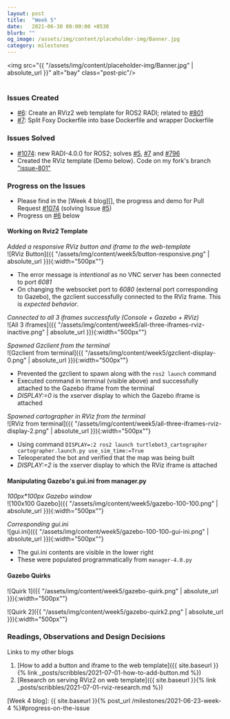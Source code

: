 ```yaml
---
layout: post
title:  "Week 5"
date:   2021-06-30 00:00:00 +0530
blurb: ""
og_image: /assets/img/content/placeholder-img/Banner.jpg
category: milestones
---
```


<img src="{{ "/assets/img/content/placeholder-img/Banner.jpg" | absolute_url }}" alt="bay" class="post-pic"/>
<br />
<br />


### Issues Created
- [#6][]: Create an RViz2 web template for ROS2 RADI; related to [#801][]
- [#7][]: Split Foxy Dockerfile into base Dockerfile and wrapper Dockerfile


### Issues Solved
- [#1074][]: new RADI-4.0.0 for ROS2; solves [#5][], [#7][] and [#796][]
- Created the RViz template (Demo below). Code on my fork's branch ["issue-801"](https://github.com/trunc8/RoboticsAcademy/tree/issue-801)


### Progress on the Issues
- Please find in the [Week 4 blog][], the progress and demo for Pull Request [#1074][] (solving Issue [#5][])
- Progress on [#6][] below


#### Working on Rviz2 Template

*Added a responsive RViz button and iframe to the web-template*  
![RViz Button]({{ "/assets/img/content/week5/button-responsive.png" | absolute_url }}){:width="500px""}  
- The error message is *intentional* as no VNC server has been connected to port _6081_
- On changing the websocket port to _6080_ (external port corresponding to Gazebo), the gzclient successfully connected to the RViz frame. This is *expected behavior*.


*Connected to all 3 iframes successfully (Console + Gazebo + RViz)*  
![All 3 iframes]({{ "/assets/img/content/week5/all-three-iframes-rviz-inactive.png" | absolute_url }}){:width="500px""}  


*Spawned Gzclient from the terminal*  
![Gzclient from terminal]({{ "/assets/img/content/week5/gzclient-display-0.png" | absolute_url }}){:width="500px""}  
- Prevented the gzclient to spawn along with the `ros2 launch` command
- Executed command in terminal (visible above) and successfully attached to the Gazebo iframe from the terminal
- *DISPLAY:=0* is the xserver display to which the Gazebo iframe is attached

*Spawned cartographer in RViz from the terminal*  
![RViz from terminal]({{ "/assets/img/content/week5/all-three-iframes-rviz-display-2.png" | absolute_url }}){:width="500px""}  
- Using command `DISPLAY=:2 ros2 launch turtlebot3_cartographer cartographer.launch.py use_sim_time:=True`
- Teleoperated the bot and verified that the map was being built
- *DISPLAY:=2* is the xserver display to which the RViz iframe is attached


#### Manipulating Gazebo's gui.ini from manager.py

*100px\*100px Gazebo window*  
![100x100 Gazebo]({{ "/assets/img/content/week5/gazebo-100-100.png" | absolute_url }}){:width="500px""}  

*Corresponding gui.ini*  
![gui.ini]({{ "/assets/img/content/week5/gazebo-100-100-gui-ini.png" | absolute_url }}){:width="500px""}  
- The gui.ini contents are visible in the lower right
- These were populated programmatically from `manager-4.0.py`

#### Gazebo Quirks
![Quirk 1]({{ "/assets/img/content/week5/gazebo-quirk.png" | absolute_url }}){:width="500px""}  

![Quirk 2]({{ "/assets/img/content/week5/gazebo-quirk2.png" | absolute_url }}){:width="500px""}  


### Readings, Observations and Design Decisions
Links to my other blogs
1. [How to add a button and iframe to the web template]({{ site.baseurl }}{% link _posts/scribbles/2021-07-01-how-to-add-button.md %})
1. [Research on serving RViz2 on web template]({{ site.baseurl }}{% link _posts/scribbles/2021-07-01-rviz-research.md %})


[#5]: https://github.com/TheRoboticsClub/gsoc2021-Siddharth_Saha/issues/5 "Issue #5"
[#6]: https://github.com/TheRoboticsClub/gsoc2021-Siddharth_Saha/issues/6 "Issue #6"
[#7]: https://github.com/TheRoboticsClub/gsoc2021-Siddharth_Saha/issues/7 "Issue #7"
[#796]: https://github.com/JdeRobot/RoboticsAcademy/issues/796 "Issue #796"
[#801]: https://github.com/JdeRobot/RoboticsAcademy/issues/801 "Issue #801"
[#1074]: https://github.com/JdeRobot/RoboticsAcademy/pull/1074 "Pull request #1074"


[Week 4 blog]: {{ site.baseurl }}{% post_url /milestones/2021-06-23-week-4 %}#progress-on-the-issue